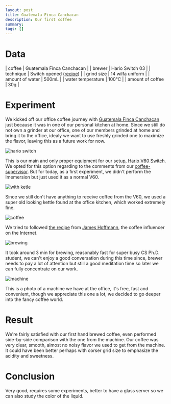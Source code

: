 ```yaml
---
layout: post
title: Guatemala Finca Canchacan
description: Our first coffee
summary:
tags: []
---
```


# Data	

| coffee            | Guatemala Finca Canchacan |
| brewer            | Hario Switch 03           |
| technique         | Switch opened ([recipe](https://youtu.be/1oB1oDrDkHM))     |
| grind size        | 14 wilfa uniform          |
| amount of water   | 500mL                     |
| water temperature | 100°C                     |
| amount of coffee  | 30g                       |


# Experiment

We kicked off our office coffee journey with [Guatemala Finca Canchacan](https://www.helder-leeuwen.de/Guatemala-Finca-Canchacan-Kaffee/1008211) just because it was in one of our personal kitchen at home.
Since we still do not own a grinder at our office, one of our members grinded at home and bring it to the office, idealy we want to use freshly grinded one to maximize the flavor, leaving this as a future work for now.

![hario switch](/umacafe/assets/imgs/20230203/hario_switch.jpeg)

This is our main and only proper equipment for our setup, [Hario V60 Switch](https://www.hario-europe.com/products/v60-immersion-dripper-switch). We opted for this option regarding to the comments from our [coffee-supervisor](https://portizs.eu).
But for today, as a first experiment, we didn't perform the Imemersion but just used it as a normal V60.

![with ketle](/umacafe/assets/imgs/20230203/with_ketle.jpeg)

Since we still don't have anything to receive coffee from the V60, we used a super old looking kettle found at the office kitchen, which worked extremely fine. 

![coffee](/umacafe/assets/imgs/20230203/coffee.jpeg)

We tried to followed [the recipe](https://youtu.be/1oB1oDrDkHM) from [James Hoffmann](https://en.wikipedia.org/wiki/James_Hoffmann), the coffee influencer on the Internet.

![brewing](/umacafe/assets/imgs/20230203/brewing.jpeg)

It took around 3 min for brewing, reasonably fast for super busy CS Ph.D. student, we can't enjoy a good conversation during this time since, brewer needs to pay a lot of attention but still a good meditation time so later we can fully concentrate on our work.

![machine](/umacafe/assets/imgs/20230203/machine.jpeg)

This is a photo of a machine we have at the office, it's free, fast and convenient, though we appreciate this one a lot, we decided to go deeper into the fancy coffee world.


# Result

We're fairly satisfied with our first hand brewed coffee, even performed side-by-side comparison with the one from the machine.
Our coffee was very clear, smooth, almost no noisy flavor we used to get from the machine.
It could have been better perhaps with corser grid size to emphasize the acidity and sweetness.

# Conclusion

Very good, requires some experiments, better to have a glass server so we can also study the color of the liquid.
